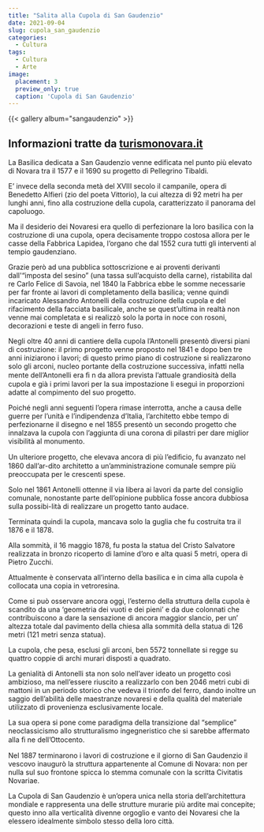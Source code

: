 ```yaml
---
title: "Salita alla Cupola di San Gaudenzio"
date: 2021-09-04
slug: cupola_san_gaudenzio
categories:
  - Cultura
tags:
  - Cultura
  - Arte
image:
  placement: 3
  preview_only: true 
  caption: 'Cupola di San Gaudenzio'
---
```



{{< gallery album="sangaudenzio" >}}

## Informazioni tratte da [turismonovara.it](https://www.turismonovara.it/it/ArteStoriaScheda?Id=140)
La Basilica dedicata a San Gaudenzio venne edificata nel punto più elevato di Novara tra il 1577 e il 1690 su progetto di Pellegrino Tibaldi. 

E’ invece della seconda metà del XVIII secolo il campanile, opera di Benedetto Alfieri (zio del poeta Vittorio), la cui altezza di 92 metri ha per lunghi anni, fino alla costruzione della cupola, caratterizzato il panorama del capoluogo. 

Ma il desiderio dei Novaresi era quello di perfezionare la loro basilica con la costruzione di una cupola, opera decisamente troppo costosa allora per le casse della Fabbrica Lapidea, l’organo che dal 1552 cura tutti gli interventi al tempio gaudenziano. 

Grazie però ad una pubblica sottoscrizione e ai proventi derivanti dall'“imposta del sesino” (una tassa sull’acquisto della carne), ristabilita dal re Carlo Felice di Savoia, nel 1840 la Fabbrica ebbe le somme necessarie per far fronte ai lavori di completamento della basilica; venne quindi incaricato Alessandro Antonelli della costruzione della cupola e del rifacimento della facciata basilicale, anche se quest’ultima in realtà non venne mai completata e si realizzò solo la porta in noce con rosoni, decorazioni e teste di angeli in ferro fuso. 

Negli oltre 40 anni di cantiere della cupola l’Antonelli presentò diversi piani di costruzione: il primo progetto venne proposto nel 1841 e dopo ben tre anni iniziarono i lavori; di questo primo piano di costruzione si realizzarono solo gli arconi, nucleo portante della costruzione successiva, infatti nella mente dell’Antonelli era ﬁ n da allora prevista l’attuale grandiosità della cupola e già i primi lavori per la sua impostazione li eseguì in proporzioni adatte al compimento del suo progetto. 

Poiché negli anni seguenti l’opera rimase interrotta, anche a causa delle guerre per l’unità e l’indipendenza d’Italia, l’architetto ebbe tempo di perfezionarne il disegno e nel 1855 presentò un secondo progetto che innalzava la cupola con l’aggiunta di una corona di pilastri per dare miglior visibilità al monumento. 

Un ulteriore progetto, che elevava ancora di più l’ediﬁcio, fu avanzato nel 1860 dall’ar-dito architetto a un’amministrazione comunale sempre più preoccupata per le crescenti spese. 

Solo nel 1861 Antonelli ottenne il via libera ai lavori da parte del consiglio comunale, nonostante parte dell’opinione pubblica fosse ancora dubbiosa sulla possibi-lità di realizzare un progetto tanto audace. 

Terminata quindi la cupola, mancava solo la guglia che fu costruita tra il 1876 e il 1878. 

Alla sommità, il 16 maggio 1878, fu posta la statua del Cristo Salvatore realizzata in bronzo ricoperto di lamine d’oro e alta quasi 5 metri, opera di Pietro Zucchi. 

Attualmente è conservata all’interno della basilica e in cima alla cupola è collocata una copia in vetroresina. 

Come si può osservare ancora oggi, l’esterno della struttura della cupola è scandito da una ‘geometria dei vuoti e dei pieni’ e da due colonnati che contribuiscono a dare la sensazione di ancora maggior slancio, per un’ altezza totale dal pavimento della chiesa alla sommità della statua di 126 metri (121 metri senza statua). 

La cupola, che pesa, esclusi gli arconi, ben 5572 tonnellate si regge su quattro coppie di archi murari disposti a quadrato. 

La genialità di Antonelli sta non solo nell’aver ideato un progetto così ambizioso, ma nell’essere riuscito a realizzarlo con ben 2046 metri cubi di mattoni in un periodo storico che vedeva il trionfo del ferro, dando inoltre un saggio dell’abilità delle maestranze novaresi e della qualità del materiale utilizzato di provenienza esclusivamente locale. 

La sua opera si pone come paradigma della transizione dal “semplice” neoclassicismo allo strutturalismo ingegneristico che si sarebbe affermato alla ﬁ ne dell’Ottocento. 

Nel 1887 terminarono i lavori di costruzione e il giorno di San Gaudenzio il vescovo inaugurò la struttura appartenente al Comune di Novara: non per nulla sul suo frontone spicca lo stemma comunale con la scritta Civitatis Novariae. 

La Cupola di San Gaudenzio è un’opera unica nella storia dell’architettura mondiale e rappresenta una delle strutture murarie più ardite mai concepite; questo inno alla verticalità divenne orgoglio e vanto dei Novaresi che la elessero idealmente simbolo stesso della loro città.
